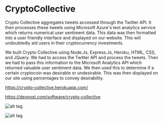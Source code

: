 # CryptoCollective

Crypto Collective aggregates tweets accessed through the Twitter API. It then processes these tweets using Microsoft Azure's text analytics service which returns numerical user sentiment data. This data was then formatted into a user friendly interface and displayed on our website. This will undoubtedly aid users in their cryptocurrency investments.

We built Crypto Collective using Node.Js, Express.Js, Heroku, HTML, CSS, and JQuery. We had to access the Twitter API and process the tweets. Then we had to pass this information to the Microsoft Analytics API which returned valuable user sentiment data. We then used this to determine if a certain cryptocoin was desirable or undesirable. This was then displayed on our site using percentages to convey desirability.

https://crypto-collective.herokuapp.com/

https://devpost.com/software/crypto-collective

![alt tag](https://github.com/ethanalee/CryptoCollective-1/blob/master/public/img/Screenshots/about.png)

![alt tag](https://github.com/ethanalee/CryptoCollective-1/blob/master/public/img/Screenshots/info.png)


